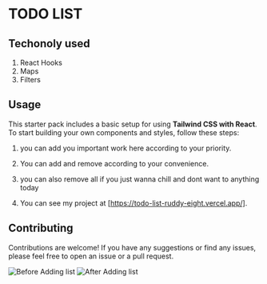 # TODO LIST

## Techonoly used
1. React Hooks
2. Maps
3. Filters

## Usage

This starter pack includes a basic setup for using **Tailwind CSS with React**. To start building your own components and styles, follow these steps:

1. you can add you important work here according to your priority.

1. You can add and remove according to your convenience.

1. you can also remove all if you just wanna chill and dont want to anything today
1. You can see my project at [https://todo-list-ruddy-eight.vercel.app/].


## Contributing

Contributions are welcome! If you have any suggestions or find any issues, please feel free to open an issue or a pull request.

![Before Adding list](https://i.imgur.com/62WTx1A.png)
![After Adding list](https://i.imgur.com/bs9PTSN.png)
